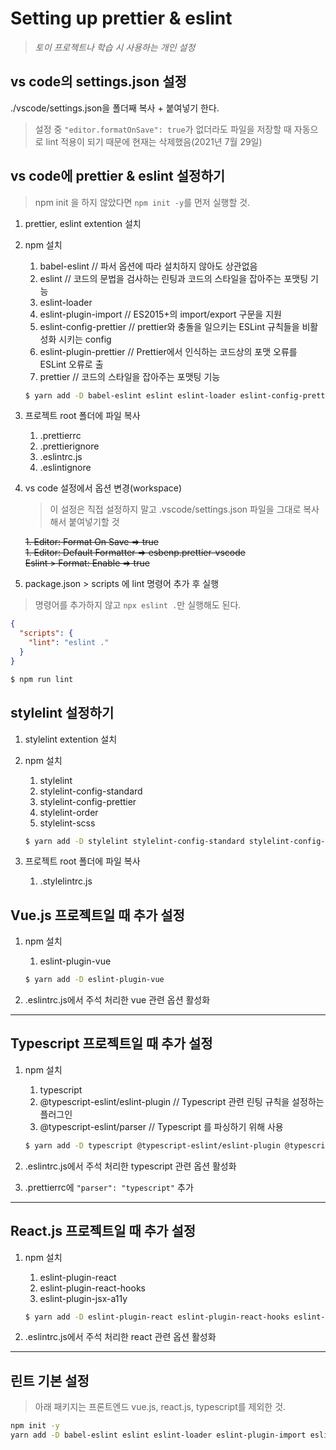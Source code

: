 # Setting up prettier & eslint

> _토이 프로젝트나 학습 시 사용하는 개인 설정_

## vs code의 settings.json 설정

./vscode/settings.json을 폴더째 복사 + 붙여넣기 한다.  

> 설정 중 `"editor.formatOnSave": true`가 없더라도 파일을 저장할 때 자동으로 lint 적용이 되기 때문에 현재는 삭제했음(2021년 7월 29일)


## vs code에 prettier & eslint 설정하기

> npm init 을 하지 않았다면 `npm init -y`를 먼저 실행할 것.

1. prettier, eslint extention 설치
1. npm 설치

   1. babel-eslint // 파서 옵션에 따라 설치하지 않아도 상관없음
   2. eslint // 코드의 문법을 검사하는 린팅과 코드의 스타일을 잡아주는 포맷팅 기능
   3. eslint-loader
   4. eslint-plugin-import // ES2015+의 import/export 구문을 지원
   5. eslint-config-prettier // prettier와 충돌을 일으키는 ESLint 규칙들을 비활성화 시키는 config
   6. eslint-plugin-prettier // Prettier에서 인식하는 코드상의 포맷 오류를 ESLint 오류로 출
   7. prettier // 코드의 스타일을 잡아주는 포맷팅 기능

   ```bash
   $ yarn add -D babel-eslint eslint eslint-loader eslint-config-prettier eslint-plugin-import eslint-plugin-prettier prettier
   ```

1. 프로젝트 root 폴더에 파일 복사

   1. .prettierrc
   2. .prettierignore
   3. .eslintrc.js
   4. .eslintignore

1. vs code 설정에서 옵션 변경(workspace)

   > 이 설정은 직접 설정하지 말고 .vscode/settings.json 파일을 그대로 복사해서 붙여넣기할 것

   ~~1. Editor: Format On Save => true~~  
   ~~1. Editor: Default Formatter => esbenp.prettier-vscode~~  
   ~~Eslint > Format: Enable => true~~

1. package.json > scripts 에 lint 명령어 추가 후 실행

> 명령어를 추가하지 않고 `npx eslint .`만 실행해도 된다.

```json
{
  "scripts": {
    "lint": "eslint ."
  }
}
```

```bash
$ npm run lint
```

## stylelint 설정하기

1. stylelint extention 설치
1. npm 설치

   1. stylelint
   2. stylelint-config-standard
   3. stylelint-config-prettier
   4. stylelint-order
   5. stylelint-scss

   ```bash
   $ yarn add -D stylelint stylelint-config-standard stylelint-config-prettier stylelint-order stylelint-scss
   ```

1. 프로젝트 root 폴더에 파일 복사
   1. .stylelintrc.js

## Vue.js 프로젝트일 때 추가 설정

1. npm 설치

   1. eslint-plugin-vue

   ```bash
   $ yarn add -D eslint-plugin-vue
   ```

1. .eslintrc.js에서 주석 처리한 vue 관련 옵션 활성화

---

## Typescript 프로젝트일 때 추가 설정

1. npm 설치

   1. typescript
   2. @typescript-eslint/eslint-plugin // Typescript 관련 린팅 규칙을 설정하는 플러그인
   3. @typescript-eslint/parser // Typescript 를 파싱하기 위해 사용

   ```bash
   $ yarn add -D typescript @typescript-eslint/eslint-plugin @typescript-eslint/parser
   ```

1. .eslintrc.js에서 주석 처리한 typescript 관련 옵션 활성화
1. .prettierrc에 `"parser": "typescript"` 추가

---

## React.js 프로젝트일 때 추가 설정

1. npm 설치

   1. eslint-plugin-react
   2. eslint-plugin-react-hooks
   3. eslint-plugin-jsx-a11y

   ```bash
   $ yarn add -D eslint-plugin-react eslint-plugin-react-hooks eslint-plugin-jsx-a11y
   ```

1. .eslintrc.js에서 주석 처리한 react 관련 옵션 활성화

---

## 린트 기본 설정

> 아래 패키지는 프론트엔드 vue.js, react.js, typescript를 제외한 것.

```bash
npm init -y
yarn add -D babel-eslint eslint eslint-loader eslint-plugin-import eslint-config-prettier eslint-plugin-prettier prettier stylelint stylelint-config-standard stylelint-config-prettier stylelint-order stylelint-scss
```
